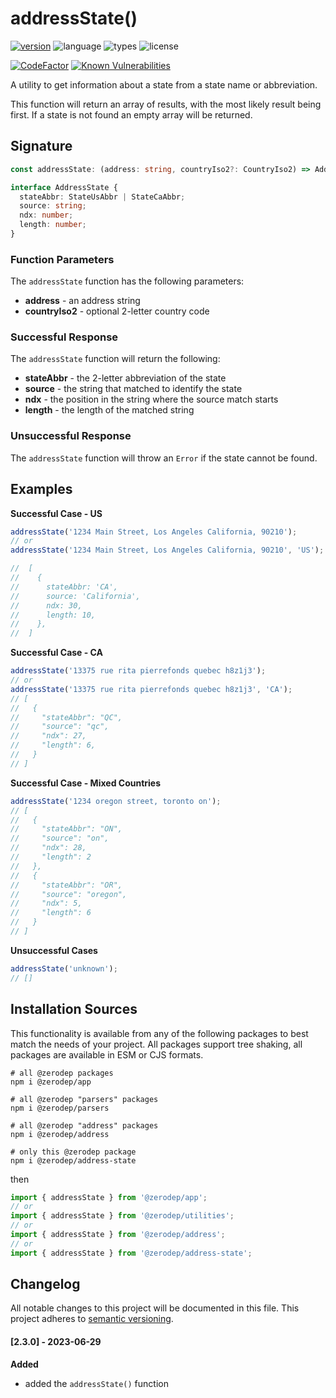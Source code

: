 # addressState()

[![version](https://img.shields.io/npm/v/@zerodep/address-state?style=flat-square&color=blue)](https://www.npmjs.com/package/@zerodep/address-state)
![language](https://img.shields.io/badge/typescript-100%25-blue?style=flat-square)
![types](https://img.shields.io/badge/types-included-blue?style=flat-square)
![license](https://img.shields.io/github/license/cdepage/zerodep?color=blue&style=flat-square)

[![CodeFactor](https://www.codefactor.io/repository/github/cdepage/zerodep/badge)](https://www.codefactor.io/repository/github/cdepage/zerodep)
[![Known Vulnerabilities](https://snyk.io/test/github/cdepage/zerodep/badge.svg)](https://snyk.io/test/github/cdepage/zerodep)

A utility to get information about a state from a state name or abbreviation.

This function will return an array of results, with the most likely result being first. If a state is not found an empty array will be returned.

## Signature

```typescript
const addressState: (address: string, countryIso2?: CountryIso2) => AddressState[];

interface AddressState {
  stateAbbr: StateUsAbbr | StateCaAbbr;
  source: string;
  ndx: number;
  length: number;
}
```

### Function Parameters

The `addressState` function has the following parameters:

- **address** - an address string
- **countryIso2** - optional 2-letter country code

### Successful Response

The `addressState` function will return the following:

- **stateAbbr** - the 2-letter abbreviation of the state
- **source** - the string that matched to identify the state
- **ndx** - the position in the string where the source match starts
- **length** - the length of the matched string

### Unsuccessful Response

The `addressState` function will throw an `Error` if the state cannot be found.

## Examples

**Successful Case - US**

```javascript
addressState('1234 Main Street, Los Angeles California, 90210');
// or
addressState('1234 Main Street, Los Angeles California, 90210', 'US');

//  [
//    {
//      stateAbbr: 'CA',
//      source: 'California',
//      ndx: 30,
//      length: 10,
//    },
//  ]
```

**Successful Case - CA**

```javascript
addressState('13375 rue rita pierrefonds quebec h8z1j3');
// or
addressState('13375 rue rita pierrefonds quebec h8z1j3', 'CA');
// [
//   {
//     "stateAbbr": "QC",
//     "source": "qc",
//     "ndx": 27,
//     "length": 6,
//   }
// ]
```

**Successful Case - Mixed Countries**

```javascript
addressState('1234 oregon street, toronto on');
// [
//   {
//     "stateAbbr": "ON",
//     "source": "on",
//     "ndx": 28,
//     "length": 2
//   },
//   {
//     "stateAbbr": "OR",
//     "source": "oregon",
//     "ndx": 5,
//     "length": 6
//   }
// ]
```

**Unsuccessful Cases**

```javascript
addressState('unknown');
// []
```

## Installation Sources

This functionality is available from any of the following packages to best match the needs of your project. All packages support tree shaking, all packages are available in ESM or CJS formats.

```shell
# all @zerodep packages
npm i @zerodep/app

# all @zerodep "parsers" packages
npm i @zerodep/parsers

# all @zerodep "address" packages
npm i @zerodep/address

# only this @zerodep package
npm i @zerodep/address-state
```

then

```javascript
import { addressState } from '@zerodep/app';
// or
import { addressState } from '@zerodep/utilities';
// or
import { addressState } from '@zerodep/address';
// or
import { addressState } from '@zerodep/address-state';
```

## Changelog

All notable changes to this project will be documented in this file. This project adheres to [semantic versioning](https://semver.org/spec/v2.0.0.html).

#### [2.3.0] - 2023-06-29

**Added**

- added the `addressState()` function
